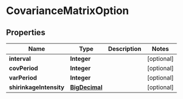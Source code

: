 
# CovarianceMatrixOption

## Properties
Name | Type | Description | Notes
------------ | ------------- | ------------- | -------------
**interval** | **Integer** |  |  [optional]
**covPeriod** | **Integer** |  |  [optional]
**varPeriod** | **Integer** |  |  [optional]
**shirinkageIntensity** | [**BigDecimal**](BigDecimal.md) |  |  [optional]



